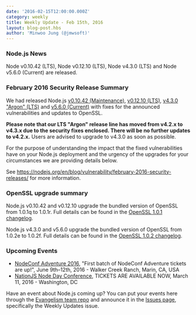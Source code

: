 ```yaml
---
date: '2016-02-15T12:00:00.000Z'
category: weekly
title: Weekly Update - Feb 15th, 2016
layout: blog-post.hbs
author: 'Minwoo Jung (@jmwsoft)'
---
```


### Node.js News

Node v0.10.42 (LTS), Node v0.12.10 (LTS), Node v4.3.0 (LTS) and Node v5.6.0 (Current) are released.

### February 2016 Security Release Summary

We had released Node.js [v0.10.42 (Maintenance)](/en/blog/release/v0.10.42/), [v0.12.10 (LTS)](/en/blog/release/v0.12.10/), [v4.3.0 "Argon" (LTS)](/en/blog/release/v4.3.0/) and [v5.6.0 (Current)](/en/blog/release/v5.6.0/) with fixes for the announced vulnerabilities and updates to OpenSSL.

**Please note that our LTS "Argon" release line has moved from v4.2.x to v4.3.x due to the security fixes enclosed. There will be no further updates to v4.2.x.** Users are advised to upgrade to v4.3.0 as soon as possible.

For the purpose of understanding the impact that the fixed vulnerabilities
have on your Node.js deployment and the urgency of the upgrades for your
circumstances we are providing details below.

See https://nodejs.org/en/blog/vulnerability/february-2016-security-releases/ for more information.

### OpenSSL upgrade summary

Node.js v0.10.42 and v0.12.10 upgrade the bundled version of OpenSSL from 1.0.1q to 1.0.1r. Full details can be found in the [OpenSSL 1.0.1 changelog](https://www.openssl.org/news/cl101.txt).

Node.js v4.3.0 and v5.6.0 upgrade the bundled version of OpenSSL from 1.0.2e to 1.0.2f. Full details can be found in the [OpenSSL 1.0.2 changelog](https://www.openssl.org/news/cl102.txt).

### Upcoming Events

- [NodeConf Adventure 2016](https://ti.to/nodeconf/adventure-2016), "First batch of NodeConf Adventure tickets are up!", June 9th–12th, 2016 - Walker Creek Ranch, Marin, CA, USA
- [NationJS Node Day Conference](http://nationjs.com/), TICKETS ARE AVAILABLE NOW, March 11, 2016 - Washington, DC

Have an event about Node.js coming up? You can put your events here through the [Evangelism team repo](https://github.com/nodejs/evangelism) and announce it in the [Issues page](https://github.com/nodejs/evangelism/issues), specifically the Weekly Updates issue.
